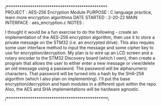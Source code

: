 /***********************************************\
 PROJECT        : AES-256 Encryption Module
 PURPOSE        : C language practice, learn more encryption algorithms
 DATE STARTED   : 2-20-22
 MAIN INTERFACE : aes_encryption.c
 NOTES          : 

I thought it would be a fun exercise to do the following - create an 
implementation of the AES-256 encryption algorithm, then use it to store
a private message on the STM32 (i.e. an encrypted drive). This also requies 
some user interface method to input the message and some cipher key to use for 
encryption/decryption. My plan is to wire up an LCD screen and a rotary encoder 
to the STM32 Discovery board (which I own), then create a program that allows the 
user to either enter a new message or view/delete an old message using a password. The 
password will be alphanumeric characters. That password will be turned into
a hash by the SHA-256 algorithm (which I also plan on implementing). I'll 
put the base encryption/decryption and hash modules in a different spot within
the repo. Also, the AES and SHA implementations will be hardware agnostic. 

/***********************************************\

